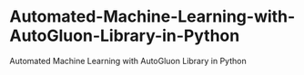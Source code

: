 # Automated-Machine-Learning-with-AutoGluon-Library-in-Python
Automated Machine Learning with AutoGluon Library in Python
